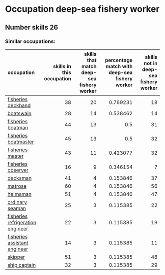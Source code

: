 # Occupation deep-sea fishery worker
## Number skills 26
### Similar occupations:
| occupation                                                              |   skills in this occupation |   skills that match deep-sea fishery worker |   percentage match with deep-sea fishery worker |   skills not in deep-sea fishery worker |
|:------------------------------------------------------------------------|----------------------------:|--------------------------------------------:|------------------------------------------------:|----------------------------------------:|
| [fisheries deckhand](fisheries_deckhand.md)                             |                          38 |                                          20 |                                        0.769231 |                                      18 |
| [boatswain](boatswain.md)                                               |                          28 |                                          14 |                                        0.538462 |                                      14 |
| [fisheries boatman](fisheries_boatman.md)                               |                          44 |                                          13 |                                        0.5      |                                      31 |
| [fisheries boatmaster](fisheries_boatmaster.md)                         |                          45 |                                          13 |                                        0.5      |                                      32 |
| [fisheries master](fisheries_master.md)                                 |                          43 |                                          11 |                                        0.423077 |                                      32 |
| [fisheries observer](fisheries_observer.md)                             |                          16 |                                           9 |                                        0.346154 |                                       7 |
| [decksman](decksman.md)                                                 |                          41 |                                           4 |                                        0.153846 |                                      37 |
| [matrose](matrose.md)                                                   |                          60 |                                           4 |                                        0.153846 |                                      56 |
| [helmsman](helmsman.md)                                                 |                          51 |                                           4 |                                        0.153846 |                                      47 |
| [ordinary seaman](ordinary_seaman.md)                                   |                          25 |                                           3 |                                        0.115385 |                                      22 |
| [fisheries refrigeration engineer](fisheries_refrigeration_engineer.md) |                          22 |                                           3 |                                        0.115385 |                                      19 |
| [fisheries assistant engineer](fisheries_assistant_engineer.md)         |                          14 |                                           3 |                                        0.115385 |                                      11 |
| [skipper](skipper.md)                                                   |                          51 |                                           3 |                                        0.115385 |                                      48 |
| [ship captain](ship_captain.md)                                         |                          32 |                                           3 |                                        0.115385 |                                      29 |
